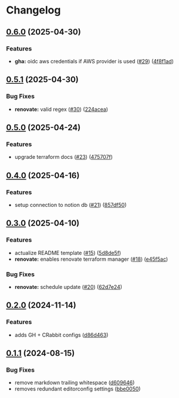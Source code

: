 # Changelog

## [0.6.0](https://github.com/masterpointio/terraform-module-template/compare/v0.5.1...v0.6.0) (2025-04-30)


### Features

* **gha:** oidc aws credentials if AWS provider is used ([#29](https://github.com/masterpointio/terraform-module-template/issues/29)) ([4f8f1ad](https://github.com/masterpointio/terraform-module-template/commit/4f8f1adec3274960a11ee7277296e88d662c8036))

## [0.5.1](https://github.com/masterpointio/terraform-module-template/compare/v0.5.0...v0.5.1) (2025-04-30)


### Bug Fixes

* **renovate:** valid regex ([#30](https://github.com/masterpointio/terraform-module-template/issues/30)) ([224acea](https://github.com/masterpointio/terraform-module-template/commit/224aceac5b841ab78c22ba42b7c3d74edae90b26))

## [0.5.0](https://github.com/masterpointio/terraform-module-template/compare/v0.4.0...v0.5.0) (2025-04-24)


### Features

* upgrade terraform docs ([#23](https://github.com/masterpointio/terraform-module-template/issues/23)) ([475707f](https://github.com/masterpointio/terraform-module-template/commit/475707f7d6eef8bde27bca632cba25a535010fdc))

## [0.4.0](https://github.com/masterpointio/terraform-module-template/compare/v0.3.0...v0.4.0) (2025-04-16)


### Features

* setup connection to notion db ([#21](https://github.com/masterpointio/terraform-module-template/issues/21)) ([857df50](https://github.com/masterpointio/terraform-module-template/commit/857df5042fbde3d3e9ffbfc964eae9f7a7927cb0))

## [0.3.0](https://github.com/masterpointio/terraform-module-template/compare/v0.2.0...v0.3.0) (2025-04-10)


### Features

* actualize README template ([#15](https://github.com/masterpointio/terraform-module-template/issues/15)) ([5d8de5f](https://github.com/masterpointio/terraform-module-template/commit/5d8de5fcf98b255ed65201b1ab2036ebf92ca138))
* **renovate:** enables renovate terraform manager ([#18](https://github.com/masterpointio/terraform-module-template/issues/18)) ([e45f5ac](https://github.com/masterpointio/terraform-module-template/commit/e45f5acf08195f45ac9d4fe23447c600230ba4b4))


### Bug Fixes

* **renovate:** schedule update ([#20](https://github.com/masterpointio/terraform-module-template/issues/20)) ([62d7e24](https://github.com/masterpointio/terraform-module-template/commit/62d7e24aa39312565c894525ef5c0ebb1053eb74))

## [0.2.0](https://github.com/masterpointio/terraform-module-template/compare/v0.1.1...v0.2.0) (2024-11-14)


### Features

* adds GH + CRabbit configs ([d86d463](https://github.com/masterpointio/terraform-module-template/commit/d86d463385d501db5465b02de13d60c925b5815d))

## [0.1.1](https://github.com/masterpointio/terraform-module-template/compare/0.1.0...v0.1.1) (2024-08-15)


### Bug Fixes

* remove markdown trailing whitespace ([d609646](https://github.com/masterpointio/terraform-module-template/commit/d6096463b916eb536603d4ca3b2f3315e3fec9f2))
* removes redundant editorconfig settings ([bbe0050](https://github.com/masterpointio/terraform-module-template/commit/bbe0050450cece8074f3d9ff5c3bd72ff01d8a1b))

